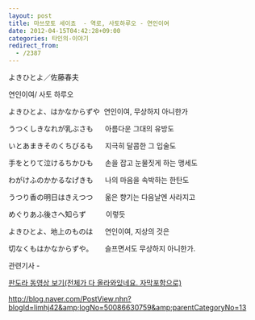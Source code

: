 ```yaml
---
layout: post
title: 마쓰모토 세이쵸  - 역로, 사토하루오 - 연인이여
date: 2012-04-15T04:42:28+09:00
categories: 타인의-이야기
redirect_from:
  - /2387
---
```




よきひとよ／佐藤春夫

연인이여/ 사토 하루오

よきひとよ、はかなからずや  연인이여, 무상하지 아니한가

うつくしきなれが乳ぶさも      아름다운 그대의 유방도

いとあまきそのくちびるも      지극히 달콤한 그 입술도

手をとりて泣けるちかひも      손을 잡고 눈물짓게 하는 맹세도

わがけふのかかるなげきも      나의 마음을 속박하는 한탄도

うつり香の明日はきえつつ      옮은 향기는 다음날엔 사라지고

めぐりあふ後さへ知らず          이렇듯

よきひとよ、地上のものは      연인이여, 지상의 것은

切なくもはかなからずや。      슬프면서도 무상하지 아니한가.

관련기사 -

<a href="http://channel.pandora.tv/channel/video.ptv?ch_userid=diet45&amp;prgid=34905619" target="_blank" rel="noopener">판도라 동영상 보기(전체가 다 올라와있네요. 자막포함으로)</a>

<a href="http://blog.naver.com/PostView.nhn?blogId=limhj42&amp;logNo=50086630759&amp;parentCategoryNo=13" target="_blank" rel="noopener">http://blog.naver.com/PostView.nhn?blogId=limhj42&amp;logNo=50086630759&amp;parentCategoryNo=13</a>
